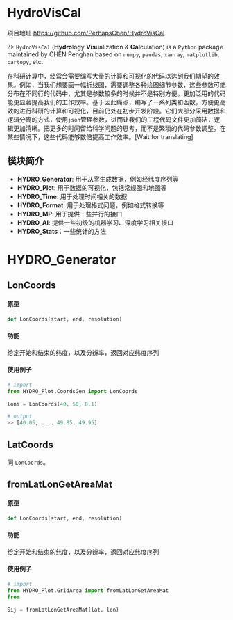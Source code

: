 # HydroVisCal
项目地址 https://github.com/PerhapsChen/HydroVisCal

?> `HydroVisCal` (**Hydro**logy **Vis**ualization & **Cal**culation) is a `Python` package maintained by CHEN Penghan based on `numpy`, `pandas`, `xarray`, `matplotlib`, `cartopy`, etc. 

在科研计算中，经常会需要编写大量的计算和可视化的代码以达到我们期望的效果。例如，当我们想要画一幅折线图，需要调整各种绘图细节参数，这些参数可能分布在不同行的代码中，尤其是参数较多的时候并不是特别方便。更加泛用的代码能更显著提高我们的工作效率。基于因此痛点，编写了一系列类和函数，方便更高效的进行科研的计算和可视化，目前仍处在初步开发阶段。它们大部分采用数据和逻辑分离的方式，使用`json`管理参数，进而让我们的工程代码文件更加简洁，逻辑更加清晰。把更多的时间留给科学问题的思考，而不是繁琐的代码参数调整。在某些情况下，这些代码能够数倍提高工作效率。[Wait for translating]

## 模块简介

- **HYDRO_Generator**:  用于从零生成数据，例如经纬度序列等
- **HYDRO_Plot**: 用于数据的可视化，包括常规图和地图等
- **HYDRO_Time**: 用于处理时间相关的数据
- **HYDRO_Format**: 用于处理格式问题，例如格式转换等
- **HYDRO_MP**: 用于提供一些并行的接口
- **HYDRO_AI**: 提供一些初级的机器学习、深度学习相关接口
- **HYDRO_Stats**：一些统计的方法

# HYDRO_Generator

## LonCoords

#### 原型

```python
def LonCoords(start, end, resolution)
```

#### 功能

给定开始和结束的纬度，以及分辨率，返回对应纬度序列

#### 使用例子

```python
# import 
from HYDRO_Plot.CoordsGen import LonCoords

lons = LonCoords(40, 50, 0.1)

# output
>> [40.05, .... 49.85, 49.95]
```

## LatCoords

同 `LonCoords`。

## fromLatLonGetAreaMat

#### 原型

```python
def LonCoords(start, end, resolution)
```

#### 功能

给定开始和结束的纬度，以及分辨率，返回对应纬度序列

#### 使用例子

```python
# import 
from HYDRO_Plot.GridArea import fromLatLonGetAreaMat
from 

Sij = fromLatLonGetAreaMat(lat, lon)
```

## 



